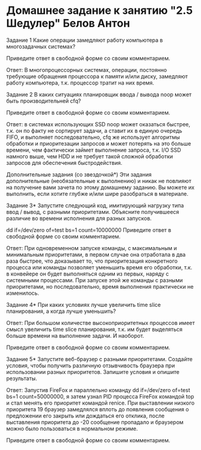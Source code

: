 # Домашнее задание к занятию "2.5 Шедулер" Белов Антон
Задание 1
Какие операции замедляют работу компьютера в многозадачных системах?

Приведите ответ в свободной форме со своим комментарием.

Ответ: В многопроцессорных системах, операции, постоянно требующие обращения процессора к памяти и/или диску, замедляют работу компьютера, т.к. процессор тратит на них время. 

Задание 2
В каких ситуациях планировщик ввода / вывода noop может быть производительней cfq?

Приведите ответ в свободной форме со своим комментарием.

Ответ: в системах использующих SSD noop может оказаться быстрее, т.к. он по факту не сортирует задачи,  а ставит их в единую очередь FIFO, и выполняет последовательно, cfq же использует алгоритмы обработки и приоритезации запросов и может потерять на это больше времени, чем фактически займет выполнение запроса, т.к. I/O SSD намного выше, чем HDD и не требует такой сложной обработки запросов для обеспечения быстродействия.

Дополнительные задания (со звездочкой*)
Эти задания дополнительные (необязательные к выполнению) и никак не повлияют на получение вами зачета по этому домашнему заданию. Вы можете их выполнить, если хотите глубже и/или шире разобраться в материале.

Задание 3*
Запустите следующий код, имитирующий нагрузку типа ввод / вывод, с разными приоритетами. Объясните получившееся различие во времени исполнения для разных запусков.

dd if=/dev/zero of=test bs=1 count=10000000
Приведите ответ в свободной форме со своим комментарием.

Ответ: При одновременном запуске команды, с максимальным и минимальным приоритетами, в первом случае она отработала в два раза быстрее, что доказывает то, что приоритезация конкретного процесса или команды позволяет уменьшить время его обработки, т.к. в конвейере он будет выполняться одним из первых, наряду с системными процессами.
При запуске этой же команды с разными приоритетами, но последовательно, время выполнения практически не изменилось.

Задание 4*
При каких условиях лучше увеличить time slice планирования, а когда лучше уменьшить?

Ответ: При большом количестве высокоприоритетных процессов имеет смысл увеличить time slice планирования, т.к. им будет выделяться больше времени на выполнение задачи. И наоборот.

Приведите ответ в свободной форме со своим комментарием.

Задание 5*
Запустите веб-браузер с разными приоритетами. Создайте условия, чтобы получить различную отзывчивость браузера при использовании разных приоритетов. Запишите условия и опишите результаты.

Ответ: Запустив FireFox и параллельно команду dd if=/dev/zero of=test bs=1 count=50000000, я затем узнал PID процесса FireFox командой top и стал менять его приоритет командой renice. При выставлении низкого приоритета 19 браузер замедлялся вплоть до появления сообщения о предложении его закрыть или дождаться его отклика, после выставления приоритета до -20 сообщение пропадало и браузером можно было пользоваться в нормальном режиме. 

Приведите ответ в свободной форме со своим комментарием.
